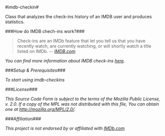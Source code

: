 #imdb-checkin#

Class that analyzes the check-ins history of an IMDB user and produces statistics. 

###How do IMDB chech-ins work?###

>Check-ins are an IMDb feature that let you tell us that you have recently watch, are currently watching, 
>or will shortly watch a title listed on IMDb. <i>-- <a href="http://imdb.com" target="top">IMDB.com</a>

You can find more information about IMDB check-ins <a href="http://www.imdb.com/help/show_leaf?checkins" target="top">here</a>.

###Setup & Prerequisites###

To start using imdb-checkins 

###License###

This Source Code Form is subject to the terms of the Mozilla Public
License, v. 2.0. If a copy of the MPL was not distributed with this
file, You can obtain one at <a href="http://mozilla.org/MPL/2.0/" target="top">http://mozilla.org/MPL/2.0/</a>.

###Affiliation###

This project is not endorsed by or affiliated with <a href="http://www.imdb.com" target="top">IMDb.com</a>
